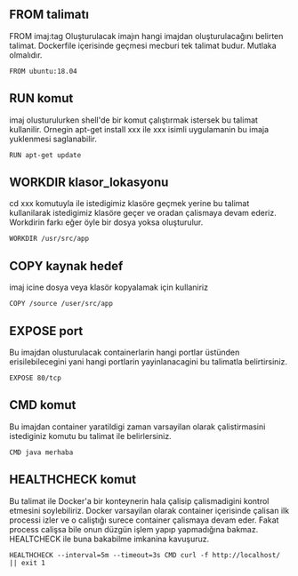 ## FROM talimatı  
FROM imaj:tag
Oluşturulacak imajın hangi imajdan oluşturulacağını belirten talimat. 
Dockerfile içerisinde geçmesi mecburi tek talimat budur. Mutlaka olmalıdır. 

```
FROM ubuntu:18.04
```
## RUN komut
imaj olusturulurken shell'de bir komut çalıştırmak istersek bu talimat kullanilir. 
Ornegin apt-get install xxx ile xxx isimli uygulamanin bu imaja yuklenmesi saglanabilir.

```
RUN apt-get update
```
## WORKDIR klasor_lokasyonu
cd xxx komutuyla ile istedigimiz klasöre geçmek yerine bu talimat kullanilarak istedigimiz klasöre geçer ve oradan çalismaya devam ederiz. Workdirin farkı eğer öyle bir dosya yoksa oluşturulur.

```
WORKDIR /usr/src/app
```

## COPY kaynak hedef
imaj icine dosya veya klasör kopyalamak için kullaniriz

```
COPY /source /user/src/app
```

## EXPOSE port
Bu imajdan olusturulacak containerlarin hangi portlar üstünden erisilebilecegini yani hangi portlarin yayinlanacagini bu talimatla belirtirsiniz.

```
EXPOSE 80/tcp
```

## CMD komut
Bu imajdan container yaratildigi zaman varsayilan olarak çalistirmasini istediginiz komutu bu talimat ile belirlersiniz.

```
CMD java merhaba
```
## HEALTHCHECK komut
Bu talimat ile Docker'a bir konteynerin hala çalisip çalismadigini kontrol etmesini soylebiliriz. 
Docker varsayilan olarak container içerisinde çalisan ilk processi izler ve o caliştığı surece container çalismaya devam eder. 
Fakat process calişsa bile onun düzgün işlem yapıp yapmadığına bakmaz. HEALTCHECK ile buna bakabilme imkanina kavuşuruz.

```
HEALTHCHECK --interval=5m --timeout=3s CMD curl -f http://localhost/ || exit 1 
```
